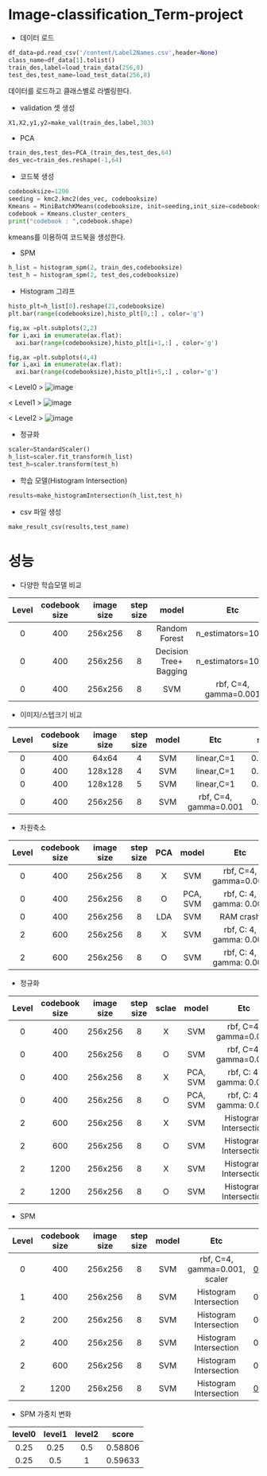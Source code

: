 # Image-classification_Term-project

- 데이터 로드
```python
df_data=pd.read_csv('/content/Label2Names.csv',header=None)
class_name=df_data[1].tolist()
train_des,label=load_train_data(256,8)
test_des,test_name=load_test_data(256,8)
```
데이터를 로드하고 클래스별로 라벨링한다.

- validation 셋 생성
```python
X1,X2,y1,y2=make_val(train_des,label,303)
```

- PCA
```python
train_des,test_des=PCA_(train_des,test_des,64)
des_vec=train_des.reshape(-1,64)
```
- 코드북 생성
```python
codebooksize=1200
seeding = kmc2.kmc2(des_vec, codebooksize) 
Kmeans = MiniBatchKMeans(codebooksize, init=seeding,init_size=codebooksize).fit(des_vec)
codebook = Kmeans.cluster_centers_
print("codebook : ",codebook.shape)
```
kmeans를 이용하여 코드북을 생성한다.


- SPM 
```python
h_list = histogram_spm(2, train_des,codebooksize)
test_h = histogram_spm(2, test_des,codebooksize)
```

- Histogram 그랴프
```python
histo_plt=h_list[0].reshape(21,codebooksize)
plt.bar(range(codebooksize),histo_plt[0,:] , color='g')

fig,ax =plt.subplots(2,2)
for i,axi in enumerate(ax.flat):
  axi.bar(range(codebooksize),histo_plt[i+1,:] , color='g')

fig,ax =plt.subplots(4,4)
for i,axi in enumerate(ax.flat):
  axi.bar(range(codebooksize),histo_plt[i+5,:] , color='g')
```

< Level0 >
![image](https://user-images.githubusercontent.com/46476876/70849964-93315e00-1ec8-11ea-84b1-67a3c7aa6df6.png)

 < Level1 > 
![image](https://user-images.githubusercontent.com/46476876/70849962-8a408c80-1ec8-11ea-9315-8ba9cafb6483.png)


   < Level2 >
![image](https://user-images.githubusercontent.com/46476876/70849950-7a28ad00-1ec8-11ea-849e-68bfec32efb4.png)



- 정규화
```python
scaler=StandardScaler()
h_list=scaler.fit_transform(h_list)
test_h=scaler.transform(test_h)
```
- 학습 모델(Histogram Intersection)
```python
results=make_histogramIntersection(h_list,test_h)
```

- csv 파일 생성
```python
make_result_csv(results,test_name)
```

# 성능
- 다양한 학습모델 비교

| Level | codebook size | image size | step size  | model | Etc | score |
|:--:|:--:|:--:|:--:|:--:|:--:|:--:|
| 0 | 400 |  256x256 | 8 | Random Forest | n_estimators=1000 | 0.41193 |
| 0 | 400 |  256x256 | 8 | Decision Tree+ Bagging | n_estimators=1000 | 0.41193 |
| 0 | 400 |  256x256 | 8 | SVM | rbf, C=4, gamma=0.001 | 0.41193 |

- 이미지/스텝크기 비교

| Level | codebook size | image size | step size  | model | Etc | score |
|:--:|:--:|:--:|:--:|:--:|:--:|:--:|
| 0 | 400 |  64x64 | 4 | SVM | linear,C=1 | 0.31028 |
| 0 | 400 |  128x128 | 4 | SVM | linear,C=1 | 0.35992 |
| 0 | 400 |  128x128 | 5 | SVM | linear,C=1 | 0.37352 |
| 0 | 400 |  256x256 | 8 | SVM | rbf, C=4, gamma=0.001 | 0.41193 |

- 차원축소

| Level | codebook size | image size | step size  | PCA | model | Etc | score |
|:--:|:--:|:--:|:--:|:--:|:--:|:--:|:--:|
| 0 | 400 |  256x256 | 8 | X | SVM | rbf, C=4, gamma=0.001 | 0.41193 |
| 0 | 400 |  256x256 | 8 | O | PCA, SVM | rbf, C: 4, gamma: 0.001 | 0.43971 |
| 0 | 400 |  256x256 | 8 | LDA | SVM | RAM crash | -- |
| 2 | 600 |  256x256 | 8 | X | SVM | rbf, C: 4, gamma: 0.001 | 0.58806 |
| 2 | 600 |  256x256 | 8 | O | SVM | rbf, C: 4, gamma: 0.001 | 0.58806 |

- 정규화

| Level | codebook size | image size | step size  | sclae | model | Etc | score |
|:--:|:--:|:--:|:--:|:--:|:--:|:--:|:--:|
| 0 | 400 |  256x256 | 8 | X | SVM | rbf, C=4, gamma=0.001 | 0.41193 |
| 0 | 400 |  256x256 | 8 | O | SVM | rbf, C=4, gamma=0.001 | 0.43026 |
| 0 | 400 |  256x256 | 8 | X | PCA, SVM | rbf, C: 4, gamma: 0.001 | 0.43971 |
| 0 | 400 |  256x256 | 8 | O | PCA, SVM | rbf, C: 4, gamma: 0.001 | [0.4444](https://github.com/rkdogo08/Image-classification_Term-project/blob/master/code/term_project_PCA_scale.ipynb) |
| 2 | 600 |  256x256 | 8 | X | SVM | Histogram Intersection | 0.59633 |
| 2 | 600 |  256x256 | 8 | O | SVM | Histogram Intersection | 0.60342 |
| 2 | 1200 |  256x256 | 8 | X | SVM | Histogram Intersection | 0.60106 |
| 2 | 1200 |  256x256 | 8 | O | SVM | Histogram Intersection | 0.60874 |



- SPM

| Level | codebook size | image size | step size  | model | Etc | score |
|:--:|:--:|:--:|:--:|:--:|:--:|:--:|
| 0 | 400 |  256x256 | 8 | SVM | rbf, C=4, gamma=0.001, scaler | [0.43026](https://github.com/rkdogo08/Image-classification_Term-project/blob/master/code/term_project_level0.ipynb) |
| 1 | 400 |  256x256 | 8 | SVM | Histogram Intersection | 0.54078 |
| 2 | 200 |  256x256 | 8 | SVM | Histogram Intersection| 0.56264 |
| 2 | 400 |  256x256 | 8 | SVM | Histogram Intersection| 0.58747 |
| 2 | 600 |  256x256 | 8 | SVM | Histogram Intersection| 0.58806 |
| 2 | 1200 |  256x256 | 8 | SVM | Histogram Intersection | [0.60874](https://github.com/rkdogo08/Image-classification_Term-project/blob/master/code/term_project_level2_1200.ipynb) |



- SPM 가중치 변화

 | level0 |  level1 | level2 | score |
|:--:|:--:|:--:|:--:|
 | 0.25 |  0.25| 0.5 | 0.58806 |
 | 0.25 |  0.5| 1 | 0.59633 |
